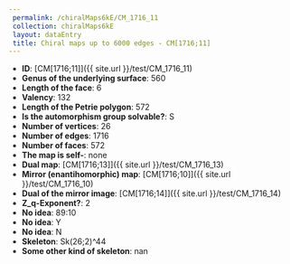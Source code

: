 ```yaml
--- 
 permalink: /chiralMaps6kE/CM_1716_11 
 collection: chiralMaps6kE
 layout: dataEntry
 title: Chiral maps up to 6000 edges - CM[1716;11]
---
```


- **ID**: [CM[1716;11]]({{ site.url }}/test/CM_1716_11)
- **Genus of the underlying surface**: 560
- **Length of the face**: 6
- **Valency**: 132
- **Length of the Petrie polygon**: 572
- **Is the automorphism group solvable?**: S
- **Number of vertices**: 26
- **Number of edges**: 1716
- **Number of faces**: 572
- **The map is self-**: none
- **Dual map**: [CM[1716;13]]({{ site.url }}/test/CM_1716_13)
- **Mirror (enantihomorphic) map**: [CM[1716;10]]({{ site.url }}/test/CM_1716_10)
- **Dual of the mirror image**: [CM[1716;14]]({{ site.url }}/test/CM_1716_14)
- **Z_q-Exponent?**: 2
- **No idea**:  89:10
- **No idea**: Y
- **No idea**: N
- **Skeleton**: Sk(26;2)^44
- **Some other kind of skeleton**: nan
